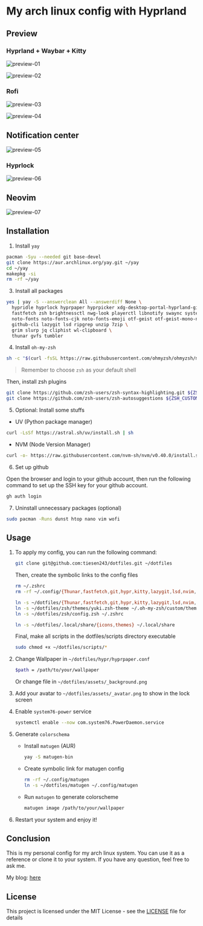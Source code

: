 # My arch linux config with Hyprland

## Preview

### Hyprland + Waybar + Kitty

![preview-01](./assets/preview-01.png)

![preview-02](./assets/preview-02.png)

### Rofi

![preview-03](./assets/preview-03.png)

![preview-04](./assets/preview-04.png)

## Notification center

![preview-05](./assets/preview-05.png)

### Hyprlock

![preview-06](./assets/preview-06.png)

## Neovim

![preview-07](./assets/preview-07.png)

## Installation

1. Install `yay`

```bash
pacman -Syu --needed git base-devel
git clone https://aur.archlinux.org/yay.git ~/yay
cd ~/yay
makepkg -si
rm -rf ~/yay
```

3. Install all packages

```bash
yes | yay -S --answerclean All --answerdiff None \
  hypridle hyprlock hyprpaper hyprpicker xdg-desktop-portal-hyprland-git rofi-wayland waybar ffmpeg \
  fastfetch zsh brightnessctl nwg-look playerctl libnotify swaync system76-power \
  noto-fonts noto-fonts-cjk noto-fonts-emoji otf-geist otf-geist-mono-nerd \
  github-cli lazygit lsd ripgrep unzip 7zip \
  grim slurp jq cliphist wl-clipboard \
  thunar gvfs tumbler
```

4. Install `oh-my-zsh`

```bash
sh -c "$(curl -fsSL https://raw.githubusercontent.com/ohmyzsh/ohmyzsh/master/tools/install.sh)"
```

> Remember to choose `zsh` as your default shell

Then, install zsh plugins

```bash
git clone https://github.com/zsh-users/zsh-syntax-highlighting.git ${ZSH_CUSTOM:-~/.oh-my-zsh/custom}/plugins/zsh-syntax-highlighting
git clone https://github.com/zsh-users/zsh-autosuggestions ${ZSH_CUSTOM:-~/.oh-my-zsh/custom}/plugins/zsh-autosuggestions
```

5. Optional: Install some stuffs

- UV (Python package manager)

```bash
curl -LsSf https://astral.sh/uv/install.sh | sh
```

- NVM (Node Version Manager)

```bash
curl -o- https://raw.githubusercontent.com/nvm-sh/nvm/v0.40.0/install.sh | bash
```

6. Set up github

Open the browser and login to your github account, then run the following command to set up the SSH key for your github account.

```bash
gh auth login
```

7. Uninstall unnecessary packages (optional)

```bash
sudo pacman -Runs dunst htop nano vim wofi
```

## Usage

1. To apply my config, you can run the following command:

   ```bash
   git clone git@github.com:tiesen243/dotfiles.git ~/dotfiles
   ```

   Then, create the symbolic links to the config files

   ```bash
   rm ~/.zshrc
   rm -rf ~/.config/{Thunar,fastfetch,git,hypr,kitty,lazygit,lsd,nvim,rofi,swaync,waybar}

   ln -s ~/dotfiles/{Thunar,fastfetch,git,hypr,kitty,lazygit,lsd,nvim,rofi,swaync,waybar} ~/.config
   ln -s ~/dotfiles/zsh/themes/yuki.zsh-theme ~/.oh-my-zsh/custom/themes
   ln -s ~/dotfiles/zsh/config.zsh ~/.zshrc

   ln -s ~/dotfiles/.local/share/{icons,themes} ~/.local/share
   ```

   Final, make all scripts in the dotfiles/scripts directory executable

   ```bash
   sudo chmod +x ~/dotfiles/scripts/*
   ```

2. Change Wallpaper in `~/dotfiles/hypr/hyprpaper.conf`

   ```bash
   $path = /path/to/your/wallpaper
   ```

   Or change file in `~/dotfiles/assets/_background.png`

3. Add your avatar to `~/dotfiles/assets/_avatar.png` to show in the lock screen
4. Enable `system76-power` service

   ```bash
   systemctl enable --now com.system76.PowerDaemon.service
   ```

5. Generate `colorschema`
   - Install `matugen` (AUR)
     ```bash
     yay -S matugen-bin
     ```
   - Create symbolic link for matugen config
     ```bash
     rm -rf ~/.config/matugen
     ln -s ~/dotfiles/matugen ~/.config/matugen
     ```
   - Run `matugen` to generate colorscheme
     ```bash
     matugen image /path/to/your/wallpaper
     ```

6. Restart your system and enjoy it!

## Conclusion

This is my personal config for my arch linux system. You can use it as a reference or clone it to your system. If you have any question, feel free to ask me.

My blog: [here](https://tiesen.id.vn/blogs/arch-linux-hyprland-setup/)

## License

This project is licensed under the MIT License - see the [LICENSE](LICENSE) file for details
